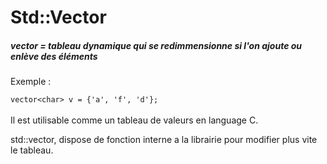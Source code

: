 # Std::Vector

##### vector = tableau dynamique qui se redimmensionne si l'on ajoute ou enlève des éléments

Exemple :

`vector<char> v = {'a', 'f', 'd'};`
\
\
Il est utilisable comme un tableau de valeurs en language C.


std::vector, dispose de fonction interne a la librairie pour modifier plus vite le tableau.

